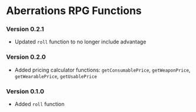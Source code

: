 # Aberrations RPG Functions

### Version 0.2.1

- Updated `roll` function to no longer include advantage

### Version 0.2.0

- Added pricing calculator functions: `getConsumablePrice`, `getWeaponPrice`, `getWearablePrice`, `getUsablePrice`

### Version 0.1.0

- Added `roll` function
